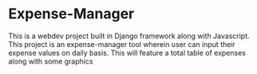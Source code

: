 # Expense-Manager

This is a webdev project built in Django framework along with Javascript.
This project is an expense-manager tool wherein user can input their expense values on daily basis.
This will feature a total table of expenses along with some graphics